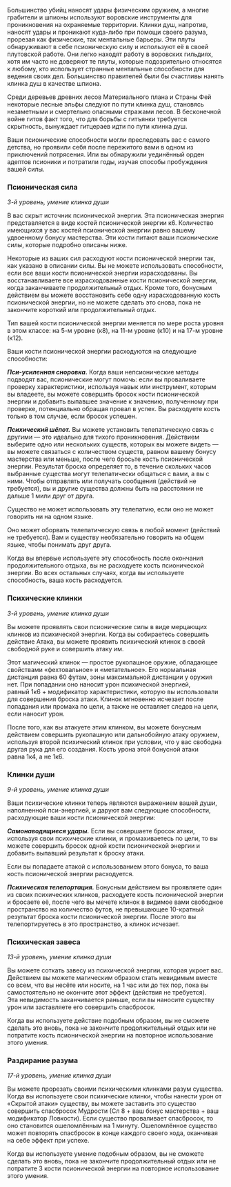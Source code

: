 Большинство убийц наносят удары физическим оружием, а многие грабители и шпионы используют воровские инструменты для проникновения на охраняемые территории. Клинки душ, напротив, наносят удары и проникают куда-либо при помощи своего разума, прорезая как физические, так ментальные барьеры. Эти плуты обнаруживают в себе псионическую силу и используют её в своей плутовской работе. Они легко находят работу в воровских гильдиях, хотя им часто не доверяют те плуты, которые подозрительно относятся к любому, кто использует странные ментальные способности для ведения своих дел. Большинство правителей были бы счастливы нанять клинка душ в качестве шпиона.

Среди деревьев древних лесов Материального плана и Страны Фей некоторые лесные эльфы следуют по пути клинка душ, становясь незаметными и смертельно опасными стражами лесов. В бесконечной войне гитов факт того, что для борьбы с гитъянки требуется скрытность, вынуждает гитцераев идти по пути клинка душ.

Ваши псионические способности могли преследовать вас с самого детства, но проявили себя после пережитого вами в одном из приключений потрясения. Или вы обнаружили уединённый орден адептов псионики и потратили годы, изучая способы пробуждения вашей силы.

  

### Псионическая сила

_3-й уровень, умение клинка души_

В вас скрыт источник псионической энергии. Эта псионическая энергия представляется в виде костей псионической энергии к6. Количество имеющихся у вас костей псионической энергии равно вашему удвоенному бонусу мастерства. Эти кости питают ваши псионические силы, которые подробно описаны ниже.

Некоторые из ваших сил расходуют кости псионической энергии так, как указано в описании силы. Вы не можете использовать способности, если все ваши кости псионической энергии израсходованы. Вы восстанавливаете все израсходованные кости псионической энергии, когда заканчиваете продолжительный отдых. Кроме того, бонусным действием вы можете восстановить себе одну израсходованную кость псионической энергии, но не можете сделать это снова, пока не закончите короткий или продолжительный отдых.

Тип вашей кости псионической энергии меняется по мере роста уровня в этом классе: на 5-м уровне (к8), на 11-м уровне (к10) и на 17-м уровне (к12).

Ваши кости псионической энергии расходуются на следующие способности:

**_Пси-усиленная сноровка._** Когда ваши непсионические методы подводят вас, псионические могут помочь: если вы проваливаете проверку характеристики, используя навык или инструмент, которым вы владеете, вы можете совершить бросок кости псионической энергии и добавить выпавшее значение к значению, полученному при проверке, потенциально обращая провал в успех. Вы расходуете кость только в том случае, если бросок успешен.

_**Психический шёпот.**_ Вы можете установить телепатическую связь с другими — это идеально для тихого проникновения. Действием выберите одно или нескольких существ, которых вы можете видеть — вы можете связаться с количеством существ, равном вашему бонусу мастерства или меньше, после чего бросьте кость псионической энергии. Результат броска определяет то, в течение скольких часов выбранные существа могут телепатически общаться с вами, а вы с ними. Чтобы отправлять или получать сообщения (действий не требуется), вы и другие существа должны быть на расстоянии не дальше 1 мили друг от друга.

Существо не может использовать эту телепатию, если оно не может говорить ни на одном языке.

Оно может оборвать телепатическую связь в любой момент (действий не требуется). Вам и существу необязательно говорить на общем языке, чтобы понимать друг друга.

Когда вы впервые используете эту способность после окончания продолжительного отдыха, вы не расходуете кость псионической энергии. Во всех остальных случаях, когда вы используете способность, ваша кость расходуется.

  

### Психические клинки

_3-й уровень, умение клинка души_

Вы можете проявлять свои псионические силы в виде мерцающих клинков из психической энергии. Когда вы собираетесь совершить действие Атака, вы можете проявить психический клинок в своей свободной руке и совершить атаку им.

Этот магический клинок — простое рукопашное оружие, обладающее свойствами «фехтовальное» и «метательное». Его нормальная дистанция равна 60 футам, зоны максимальной дистанции у оружия нет. При попадании оно наносит урон психической энергией, равный 1к6 + модификатор характеристики, которую вы использовали для совершения броска атаки. Клинок мгновенно исчезает после попадания или промаха по цели, а также не оставляет следов на цели, если наносит урон.

После того, как вы атакуете этим клинком, вы можете бонусным действием совершить рукопашную или дальнобойную атаку оружием, используя второй психический клинок при условии, что у вас свободна другая рука для его создания. Кость урона этой бонусной атаки равна 1к4, а не 1к6.

  

### Клинки души

_9-й уровень, умение клинка души_

Ваши психические клинки теперь являются выражением вашей души, наполненной пси-энергией, и даруют вам следующие способности, расходующие ваши кости псионической энергии:

_**Самонаводящиеся удары.**_ Если вы совершаете бросок атаки, используя свои психические клинки, и промахиваетесь по цели, то вы можете совершить бросок одной кости псионической энергии и добавить выпавший результат к броску атаки.

Если вы попадаете атакой с использованием этого бонуса, то ваша кость псионической энергии расходуется.

**_Психическая телепортация._** Бонусным действием вы проявляете один из своих психических клинков, расходуете кость псионической энергии и бросаете её, после чего вы мечете клинок в видимое вами свободное пространство на количество футов, не превышающее 10-кратный результат броска кости псионической энергии. После этого вы телепортируетесь в это пространство, а клинок исчезает.

  

### Психическая завеса

_13-й уровень, умение клинка души_

Вы можете соткать завесу из психической энергии, которая укроет вас. Действием вы можете магическим образом стать невидимым вместе со всем, что вы несёте или носите, на 1 час или до тех пор, пока вы самостоятельно не окончите этот эффект (действия не требуется). Эта невидимость заканчивается раньше, если вы наносите существу урон или заставляете его совершить спасбросок.

Когда вы используете действие подобным образом, вы не сможете сделать это вновь, пока не закончите продолжительный отдых или не потратите кость псионической энергии на повторное использование этого умения.

  

### Раздирание разума

_17-й уровень, умение клинка души_

Вы можете прорезать своими психическими клинками разум существа. Когда вы используете свои психические клинки, чтобы нанести урон от «Скрытой атаки» существу, вы можете заставить это существо совершить спасбросок Мудрости (Сл 8 + ваш бонус мастерства + ваш модификатор Ловкости). Если существо проваливает спасбросок, то оно становится ошеломлённым на 1 минуту. Ошеломлённое существо может повторять спасбросок в конце каждого своего хода, оканчивая на себе эффект при успехе.

Когда вы используете умение подобным образом, вы не сможете сделать это вновь, пока не закончите продолжительный отдых или не потратите 3 кости псионической энергии на повторное использование этого умения.